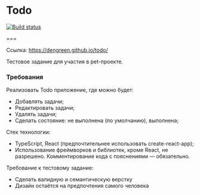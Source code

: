 # Todo

[![Build status](https://ci.appveyor.com/api/projects/status/2eslhtot09742456?svg=true)](https://ci.appveyor.com/project/DenGreen/todo)

===

Ссылка: https://dengreen.github.io/todo/

Тестовое задание для участия в pet-проекте.

### Требования 

Реализовать Todo приложение, где можно будет:

- Добавлять задачи;
- Редактировать задачи;
- Удалять задачи;
- Сделать состояние: не выполнена (по умолчанию), выполнена;

Стек технологии: 

- TypeScript, React (предпочтительнее использовать create-react-app);
- Использование фреймворков и библиотек, кроме React, не разрешено. Комментирование кода с пояснениями — обязательно.

Требование к тестовому задание:

- Сделать валидную и семантическую верстку
- Дизайн остаётся на предпочтения самого человека